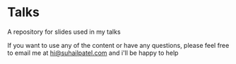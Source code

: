 # Talks

A repository for slides used in my talks

If you want to use any of the content or have any questions, please feel free to
email me at hi@suhailpatel.com and i'll be happy to help
